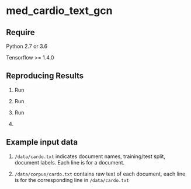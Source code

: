 # med_cardio_text_gcn



## Require

Python 2.7 or 3.6

Tensorflow >= 1.4.0 

## Reproducing Results

1. Run 

2. Run 

3. Run 

4. 

## Example input data

1. `/data/cardo.txt` indicates document names, training/test split, document labels. Each line is for a document.

2. `/data/corpus/cardo.txt` contains raw text of each document, each line is for the corresponding line in `/data/cardo.txt`

